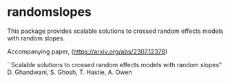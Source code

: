 # randomslopes
This package provides scalable solutions to crossed random effects models with random slopes. 

Accompanying paper, (https://arxiv.org/abs/2307.12378)


``Scalable solutions to crossed random effects models with random slopes" 
D. Ghandwani, S. Ghosh, T. Hastie, A. Owen

